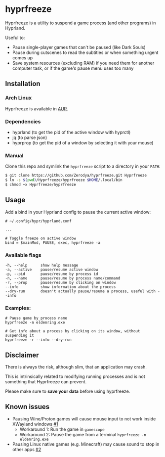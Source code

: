 # hyprfreeze
Hyprfreeze is a utility to suspend a game process (and other programs) in Hyprland.

Useful to:
- Pause single-player games that can't be paused (like Dark Souls)
- Pause during cutscenes to read the subtitles or when something urgent comes up
- Save system resources (excluding RAM) if you need them for another computer task, or if the game's pause menu uses too many

## Installation
### Arch Linux
Hyprfreeze is available in [AUR](https://aur.archlinux.org/packages/hyprfreeze-git).

### Dependencies
- hyprland (to get the pid of the active window with hyprctl)
- jq (to parse json)
- hyprprop (to get the pid of a window by selecting it with your mouse)

### Manual
Clone this repo and symlink the `hyprfreeze` script to a directory in your `PATH`:
```bash
$ git clone https://github.com/Zerodya/hyprfreeze.git Hyprfreeze
$ ln -s $(pwd)/Hyprfreeze/hyprfreeze $HOME/.local/bin
$ chmod +x Hyprfreeze/hyprfreeze
```

## Usage
Add a bind in your Hyprland config to pause the current active window:
```
# ~/.config/hypr/hyprland.conf

...

# Toggle freeze on active window
bind = $mainMod, PAUSE, exec, hyprfreeze -a
```
### Available flags
```
-h, --help      show help message
-a, --active    pause/resume active window
-p, --pid       pause/resume by process id
-n, --name      pause/resume by process name/command
-r, --prop      pause/resume by clicking on window
--info          show information about the process
--dry-run       doesn't actually pause/resume a process, useful with --info
```
### Examples:
```
# Pause game by process name
hyprfreeze -n eldenring.exe
```
```
# Get info about a process by clicking on its window, without suspending it
hyprfreeze -r --info --dry-run
```
## Disclaimer
There is always the risk, although slim, that an application may crash.

This is intrinsically related to modifying running processes and is not something that Hyprfreeze can prevent.

Please make sure to **save your data** before using hyprfreeze.

## Known issues
- Pausing Wine/Proton games will cause mouse input to not work inside XWayland windows [#1](https://github.com/Zerodya/hyprfreeze/issues/2)
  - Workaround 1: Run the game in `gamescope`
  - Workaround 2: Pause the game from a terminal `hyprfreeze -n eldenring.exe` 
- Pausing Linux native games (e.g. Minecraft) may cause sound to stop in other apps [#2](https://github.com/Zerodya/hyprfreeze/issues/2)
